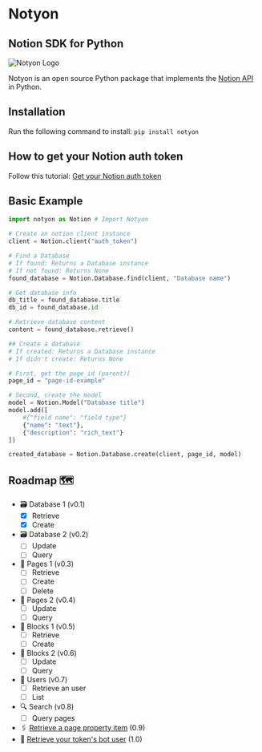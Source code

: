 # Notyon
## Notion SDK for Python

![Notyon Logo](images/logo-notyon.png)

Notyon is an open source Python package that implements the [Notion API](https://developers.notion.com/reference/intro) in Python.

## Installation
Run the following command to install:
`pip install notyon`

## How to get your Notion auth token
Follow this tutorial: [Get your Notion auth token](docs/get_notion_token.md)

## Basic Example
```python
import notyon as Notion # Import Notyon

# Create an notion client instance
client = Notion.client("auth_token")

# Find a Database
# If found: Returns a Database instance
# If not found: Returns None
found_database = Notion.Database.find(client, "Database name")

# Get database info
db_title = found_database.title
db_id = found_database.id

# Retrieve database content
content = found_database.retrieve()

## Create a database
# If created: Returns a Database instance
# If didn't create: Returns None

# First, get the page_id (parent)[
page_id = "page-id-example"

# Second, create the model
model = Notion.Model("Database title")
model.add([
    #{"field name": "field type"}
    {"name": "text"},
    {"description": "rich_text"}
])

created_database = Notion.Database.create(client, page_id, model)
```

## Roadmap 🗺️
- 🗃️ Database 1 (v0.1)
    - [x] Retrieve
    - [x] Create

- 🗃️ Database 2 (v0.2)
    - [ ] Update
    - [ ] Query

- 📄 Pages 1 (v0.3)
    - [ ] Retrieve
    - [ ] Create
    - [ ] Delete

- 📄 Pages 2 (v0.4)
    - [ ] Update
    - [ ] Query

- 🔳 Blocks 1 (v0.5)
    - [ ] Retrieve
    - [ ] Create

- 🔳 Blocks 2 (v0.6)
    - [ ] Update
    - [ ] Query

- 👤 Users (v0.7)
    - [ ] Retrieve an user
    - [ ] List

- 🔍️ Search (v0.8)
    - [ ] Query pages

- 🖇️ [Retrieve a page property item](https://developers.notion.com/reference/retrieve-a-page-property) (0.9)
- 🔑 [Retrieve your token's bot user](https://developers.notion.com/reference/get-self) (1.0)
